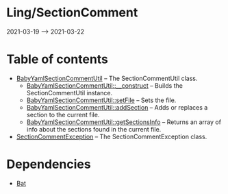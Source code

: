 Ling/SectionComment
================
2021-03-19 --> 2021-03-22




Table of contents
===========

- [BabyYamlSectionCommentUtil](https://github.com/lingtalfi/SectionComment/blob/master/doc/api/Ling/SectionComment/BabyYamlSectionCommentUtil.md) &ndash; The SectionCommentUtil class.
    - [BabyYamlSectionCommentUtil::__construct](https://github.com/lingtalfi/SectionComment/blob/master/doc/api/Ling/SectionComment/BabyYamlSectionCommentUtil/__construct.md) &ndash; Builds the SectionCommentUtil instance.
    - [BabyYamlSectionCommentUtil::setFile](https://github.com/lingtalfi/SectionComment/blob/master/doc/api/Ling/SectionComment/BabyYamlSectionCommentUtil/setFile.md) &ndash; Sets the file.
    - [BabyYamlSectionCommentUtil::addSection](https://github.com/lingtalfi/SectionComment/blob/master/doc/api/Ling/SectionComment/BabyYamlSectionCommentUtil/addSection.md) &ndash; Adds or replaces a section to the current file.
    - [BabyYamlSectionCommentUtil::getSectionsInfo](https://github.com/lingtalfi/SectionComment/blob/master/doc/api/Ling/SectionComment/BabyYamlSectionCommentUtil/getSectionsInfo.md) &ndash; Returns an array of info about the sections found in the current file.
- [SectionCommentException](https://github.com/lingtalfi/SectionComment/blob/master/doc/api/Ling/SectionComment/Exception/SectionCommentException.md) &ndash; The SectionCommentException class.


Dependencies
============
- [Bat](https://github.com/lingtalfi/Bat)


